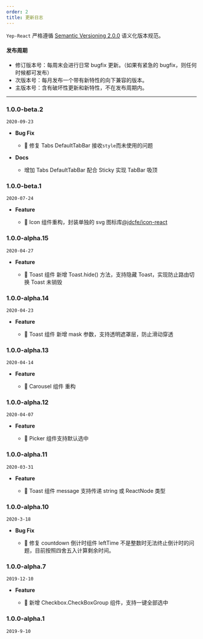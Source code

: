 ```yaml
---
order: 2
title: 更新日志
---
```


`Yep-React` 严格遵循 [Semantic Versioning 2.0.0](http://semver.org/lang/zh-CN/) 语义化版本规范。

#### 发布周期

- 修订版本号：每周末会进行日常 bugfix 更新。（如果有紧急的 bugfix，则任何时候都可发布）
- 次版本号：每月发布一个带有新特性的向下兼容的版本。
- 主版本号：含有破坏性更新和新特性，不在发布周期内。

---

### 1.0.0-beta.2

`2020-09-23`

- **Bug Fix**

  - 🐞 修复 Tabs DefaultTabBar 接收`style`而未使用的问题

- **Docs**

  - 增加 Tabs DefaultTabBar 配合 Sticky 实现 TabBar 吸顶

### 1.0.0-beta.1

`2020-07-24`

- **Feature**

  - 🌟 Icon 组件重构，封装单独的 svg 图标库[@jdcfe/icon-react](https://www.npmjs.com/package/@jdcfe/icons-react)

### 1.0.0-alpha.15

`2020-04-27`

- **Feature**

  - 🌟 Toast 组件 新增 Toast.hide() 方法，支持隐藏 Toast，实现防止路由切换 Toast 未销毁

### 1.0.0-alpha.14

`2020-04-23`

- **Feature**

  - 🌟 Toast 组件 新增 mask 参数，支持透明遮罩层，防止滑动穿透

### 1.0.0-alpha.13

`2020-04-14`

- **Feature**

  - 🌟 Carousel 组件 重构

### 1.0.0-alpha.12

`2020-04-07`

- **Feature**

  - 🌟 Picker 组件支持默认选中

### 1.0.0-alpha.11

`2020-03-31`

- **Feature**

  - 🌟 Toast 组件 message 支持传递 string 或 ReactNode 类型

### 1.0.0-alpha.10

`2020-3-18`

- **Bug Fix**

  - 🐞 修复 countdown 倒计时组件 leftTime 不是整数时无法终止倒计时的问题，目前按照四舍五入计算剩余时间。

### 1.0.0-alpha.7

`2019-12-10`

- **Feature**

  - 🌟 新增 Checkbox.CheckBoxGroup 组件，支持一键全部选中

### 1.0.0-alpha.1

`2019-9-10`
